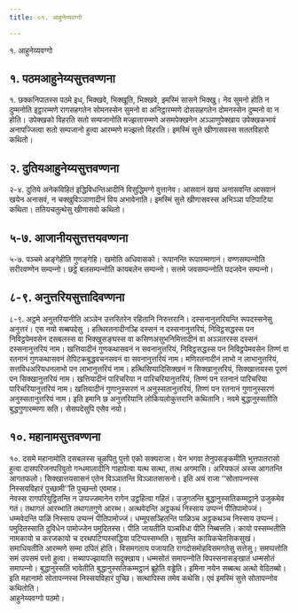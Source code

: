 ```yaml
---
title: ०१. आहुनेय्यवग्गो

---
```

१. आहुनेय्यवग्गो  


## १. पठमआहुनेय्यसुत्तवण्णना

१. छक्‍कनिपातस्स पठमे इध, भिक्खवे, भिक्खूति, भिक्खवे, इमस्मिं सासने भिक्खु। नेव सुमनो होति न दुम्मनोति इट्ठारम्मणे रागसहगतेन सोमनस्सेन सुमनो वा अनिट्ठारम्मणे दोससहगतेन दोमनस्सेन दुम्मनो वा न होति। उपेक्खको विहरति सतो सम्पजानोति मज्झत्तारम्मणे असमपेक्खनेन अञ्‍ञाणुपेक्खाय उपेक्खकभावं अनापज्‍जित्वा सतो सम्पजानो हुत्वा आरम्मणे मज्झत्तो विहरति। इमस्मिं सुत्ते खीणासवस्स सततविहारो कथितो।  


## २. दुतियआहुनेय्यसुत्तवण्णना

२-४. दुतिये अनेकविहितं इद्धिविधन्तिआदीनि विसुद्धिमग्गे वुत्तानेव। आसवानं खया अनासवन्ति आसवानं खयेन अनासवं, न चक्खुविञ्‍ञाणादीनं विय अभावेनाति। इमस्मिं सुत्ते खीणासवस्स अभिञ्‍ञा पटिपाटिया कथिता। ततियचतुत्थेसु खीणासवो कथितो।  


## ५-७. आजानीयसुत्तत्तयवण्णना

५-७. पञ्‍चमे अङ्गेहीति गुणङ्गेहि। खमोति अधिवासको। रूपानन्ति रूपारम्मणानं। वण्णसम्पन्‍नोति सरीरवण्णेन सम्पन्‍नो। छट्ठे बलसम्पन्‍नोति कायबलेन सम्पन्‍नो। सत्तमे जवसम्पन्‍नोति पदजवेन सम्पन्‍नो।  


## ८-९. अनुत्तरियसुत्तादिवण्णना

८-९. अट्ठमे अनुत्तरियानीति अञ्‍ञेन उत्तरितरेन रहितानि निरुत्तरानि। दस्सनानुत्तरियन्ति रूपदस्सनेसु अनुत्तरं। एस नयो सब्बपदेसु । हत्थिरतनादीनञ्हि दस्सनं न दस्सनानुत्तरियं, निविट्ठसद्धस्स पन निविट्ठपेमवसेन दसबलस्स वा भिक्खुसङ्घस्स वा कसिणअसुभनिमित्तादीनं वा अञ्‍ञतरस्स दस्सनं दस्सनानुत्तरियं नाम। खत्तियादीनं गुणकथासवनं न सवनानुत्तरियं, निविट्ठसद्धस्स पन निविट्ठपेमवसेन तिण्णं वा रतनानं गुणकथासवनं तेपिटकबुद्धवचनसवनं वा सवनानुत्तरियं नाम। मणिरतनादीनं लाभो न लाभानुत्तरियं, सत्तविधअरियधनलाभो पन लाभानुत्तरियं नाम। हत्थिसिप्पादिसिक्खनं न सिक्खानुत्तरियं, सिक्खात्तयस्स पूरणं पन सिक्खानुत्तरियं नाम। खत्तियादीनं पारिचरिया न पारिचरियानुत्तरियं, तिण्णं पन रतनानं पारिचरिया पारिचरियानुत्तरियं नाम। खत्तियादीनं गुणानुस्सरणं न अनुस्सतानुत्तरियं, तिण्णं पन रतनानं गुणानुस्सरणं अनुस्सतानुत्तरियं नाम। इति इमानि छ अनुत्तरियानि लोकियलोकुत्तरानि कथितानि। नवमे बुद्धानुस्सतीति बुद्धगुणारम्मणा सति। सेसपदेसुपि एसेव नयो।  


## १०. महानामसुत्तवण्णना

१०. दसमे महानामोति दसबलस्स चूळपितु पुत्तो एको सक्यराजा। येन भगवा तेनुपसङ्कमीति भुत्तपातरासो हुत्वा दासपरिजनपरिवुतो गन्धमालादीनि गाहापेत्वा यत्थ सत्था, तत्थ अगमासि। अरियफलं अस्स आगतन्ति आगतफलो। सिक्खात्तयसासनं एतेन विञ्‍ञातन्ति विञ्‍ञातसासनो। इति अयं राजा ‘‘सोतापन्‍नस्स निस्सयविहारं पुच्छामी’’ति पुच्छन्तो एवमाह।  
नेवस्स रागपरियुट्ठितन्ति न उप्पज्‍जमानेन रागेन उट्ठहित्वा गहितं। उजुगतन्ति बुद्धानुस्सतिकम्मट्ठाने उजुकमेव गतं। तथागतं आरब्भाति तथागतगुणे आरब्भ। अत्थवेदन्ति अट्ठकथं निस्साय उप्पन्‍नं पीतिपामोज्‍जं। धम्मवेदन्ति पाळिं निस्साय उप्पन्‍नं पीतिपामोज्‍जं। धम्मूपसञ्हितन्ति पाळिञ्‍च अट्ठकथञ्‍च निस्साय उप्पन्‍नं। पमुदितस्साति दुविधेन पामोज्‍जेन पमुदितस्स। पीति जायतीति पञ्‍चविधा पीति निब्बत्तति। कायो पस्सम्भतीति नामकायो च करजकायो च दरथपटिप्पस्सद्धिया पटिप्पस्सम्भति। सुखन्ति कायिकचेतसिकसुखं। समाधियतीति आरम्मणे सम्मा ठपितं होति। विसमगताय पजायाति रागदोसमोहविसमगतेसु सत्तेसु। समप्पत्तोति समं उपसमं पत्तो हुत्वा। सब्यापज्झायाति सदुक्खाय। धम्मसोतं समापन्‍नोति विपस्सनासङ्खातं धम्मसोतं समापन्‍नो। बुद्धानुस्सतिं भावेतीति बुद्धानुस्सतिकम्मट्ठानं ब्रूहेति वड्ढेति। इमिना नयेन सब्बत्थ अत्थो वेदितब्बो। इति महानामो सोतापन्‍नस्स निस्सयविहारं पुच्छि। सत्थापिस्स तमेव कथेसि। एवं इमस्मिं सुत्ते सोतापन्‍नोव कथितोति।  
आहुनेय्यवग्गो पठमो।  